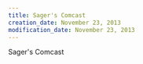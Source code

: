 ```yaml
---
title: Sager's Comcast
creation_date: November 23, 2013
modification_date: November 23, 2013
---
```



Sager's Comcast

